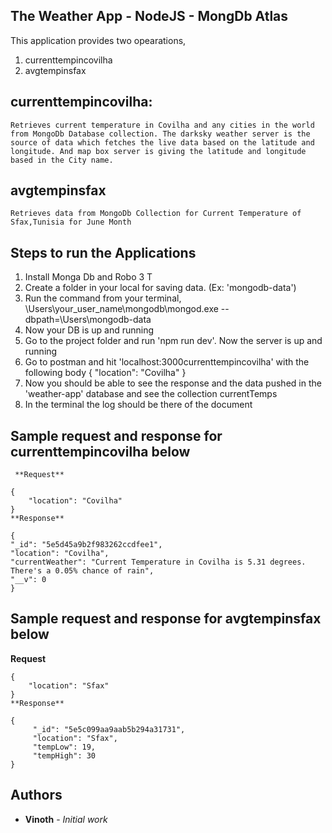 ## The Weather App - NodeJS - MongDb Atlas

This application provides two opearations,

1. currenttempincovilha 
2. avgtempinsfax

## currenttempincovilha: 
    
    Retrieves current temperature in Covilha and any cities in the world from MongoDb Database collection. The darksky weather server is the source of data which fetches the live data based on the latitude and longitude. And map box server is giving the latitude and longitude based in the City name.  

## avgtempinsfax

    Retrieves data from MongoDb Collection for Current Temperature of Sfax,Tunisia for June Month

## Steps to run the Applications

1. Install Monga Db and Robo 3 T
2. Create a folder in your local for saving data. (Ex: 'mongodb-data') 
3. Run the command from your terminal, \Users\your_user_name\mongodb\mongod.exe --dbpath=\Users\mongodb-data
4. Now your DB is up and running
5. Go to the project folder and run 'npm run dev'. Now the server is up and running
6. Go to postman and hit 'localhost:3000currenttempincovilha' with the following body
    {
        "location": "Covilha"
    }
7. Now you should be able to see the response and the data pushed in the 'weather-app' database and see the collection currentTemps
8. In the terminal the log should be there of the document

##  Sample request and response for currenttempincovilha below

     **Request**

    {
        "location": "Covilha"
    }
    **Response**

    {
    "_id": "5e5d45a9b2f983262ccdfee1",
    "location": "Covilha",
    "currentWeather": "Current Temperature in Covilha is 5.31 degrees. There's a 0.05% chance of rain",
    "__v": 0
    }


##  Sample request and response for avgtempinsfax below

  **Request**

    {
        "location": "Sfax"
    }
    **Response**

    {
         "_id": "5e5c099aa9aab5b294a31731",
         "location": "Sfax",
         "tempLow": 19,
         "tempHigh": 30
    }


## Authors

* **Vinoth** - *Initial work* 

